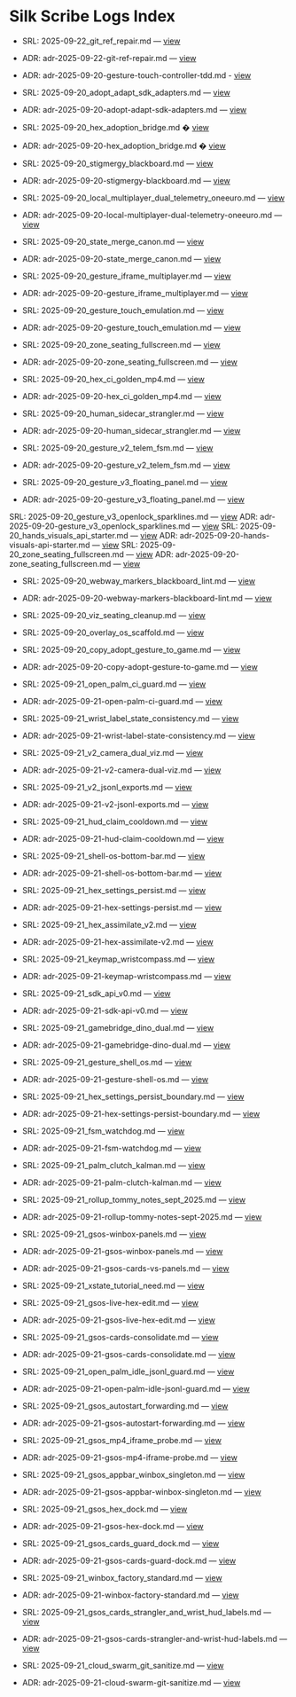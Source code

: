 # Silk Scribe Logs Index

- SRL: 2025-09-22_git_ref_repair.md — [view](./srl/2025-09-22_git_ref_repair.md)
- ADR: adr-2025-09-22-git-ref-repair.md — [view](./adr/adr-2025-09-22-git-ref-repair.md)

- ADR: adr-2025-09-20-gesture-touch-controller-tdd.md - [view](./adr/adr-2025-09-20-gesture-touch-controller-tdd.md)

- SRL: 2025-09-20_adopt_adapt_sdk_adapters.md — [view](./srl/2025-09-20_adopt_adapt_sdk_adapters.md)
- ADR: adr-2025-09-20-adopt-adapt-sdk-adapters.md — [view](./adr/adr-2025-09-20-adopt-adapt-sdk-adapters.md)
- SRL: 2025-09-20_hex_adoption_bridge.md � [view](./srl/2025-09-20_hex_adoption_bridge.md)
- ADR: adr-2025-09-20-hex_adoption_bridge.md � [view](./adr/adr-2025-09-20-hex_adoption_bridge.md)
- SRL: 2025-09-20_stigmergy_blackboard.md — [view](./srl/2025-09-20_stigmergy_blackboard.md)
- ADR: adr-2025-09-20-stigmergy-blackboard.md — [view](./adr/adr-2025-09-20-stigmergy-blackboard.md)
- SRL: 2025-09-20_local_multiplayer_dual_telemetry_oneeuro.md — [view](./srl/2025-09-20_local_multiplayer_dual_telemetry_oneeuro.md)
- ADR: adr-2025-09-20-local-multiplayer-dual-telemetry-oneeuro.md — [view](./adr/adr-2025-09-20-local-multiplayer-dual-telemetry-oneeuro.md)
- SRL: 2025-09-20_state_merge_canon.md — [view](./srl/2025-09-20_state_merge_canon.md)
- ADR: adr-2025-09-20-state_merge_canon.md — [view](./adr/adr-2025-09-20-state_merge_canon.md)
- SRL: 2025-09-20_gesture_iframe_multiplayer.md — [view](./srl/2025-09-20_gesture_iframe_multiplayer.md)
- ADR: adr-2025-09-20-gesture_iframe_multiplayer.md — [view](./adr/adr-2025-09-20-gesture_iframe_multiplayer.md)
- SRL: 2025-09-20_gesture_touch_emulation.md — [view](./srl/2025-09-20_gesture_touch_emulation.md)
- ADR: adr-2025-09-20-gesture_touch_emulation.md — [view](./adr/adr-2025-09-20-gesture_touch_emulation.md)
- SRL: 2025-09-20_zone_seating_fullscreen.md — [view](./srl/2025-09-20_zone_seating_fullscreen.md)
- ADR: adr-2025-09-20-zone_seating_fullscreen.md — [view](./adr/adr-2025-09-20-zone_seating_fullscreen.md)
- SRL: 2025-09-20_hex_ci_golden_mp4.md — [view](./srl/2025-09-20_hex_ci_golden_mp4.md)
- ADR: adr-2025-09-20-hex_ci_golden_mp4.md — [view](./adr/adr-2025-09-20-hex_ci_golden_mp4.md)
- SRL: 2025-09-20_human_sidecar_strangler.md — [view](./srl/2025-09-20_human_sidecar_strangler.md)
- ADR: adr-2025-09-20-human_sidecar_strangler.md — [view](./adr/adr-2025-09-20-human_sidecar_strangler.md)
- SRL: 2025-09-20_gesture_v2_telem_fsm.md — [view](./srl/2025-09-20_gesture_v2_telem_fsm.md)
- ADR: adr-2025-09-20-gesture_v2_telem_fsm.md — [view](./adr/adr-2025-09-20-gesture_v2_telem_fsm.md)
- SRL: 2025-09-20_gesture_v3_floating_panel.md — [view](./srl/2025-09-20_gesture_v3_floating_panel.md)
- ADR: adr-2025-09-20-gesture_v3_floating_panel.md — [view](./adr/adr-2025-09-20-gesture_v3_floating_panel.md)

 SRL: 2025-09-20_gesture_v3_openlock_sparklines.md — [view](./srl/2025-09-20_gesture_v3_openlock_sparklines.md)
 ADR: adr-2025-09-20-gesture_v3_openlock_sparklines.md — [view](./adr/adr-2025-09-20-gesture_v3_openlock_sparklines.md)
 SRL: 2025-09-20_hands_visuals_api_starter.md — [view](./srl/2025-09-20_hands_visuals_api_starter.md)
 ADR: adr-2025-09-20-hands-visuals-api-starter.md — [view](./adr/adr-2025-09-20-hands-visuals-api-starter.md)
 SRL: 2025-09-20_zone_seating_fullscreen.md — [view](./srl/2025-09-20_zone_seating_fullscreen.md)
 ADR: adr-2025-09-20-zone_seating_fullscreen.md — [view](./adr/adr-2025-09-20-zone_seating_fullscreen.md)

- SRL: 2025-09-20_webway_markers_blackboard_lint.md — [view](./srl/2025-09-20_webway_markers_blackboard_lint.md)
- ADR: adr-2025-09-20-webway-markers-blackboard-lint.md — [view](./adr/adr-2025-09-20-webway-markers-blackboard-lint.md)

- SRL: 2025-09-20_viz_seating_cleanup.md — [view](./srl/2025-09-20_viz_seating_cleanup.md)

- SRL: 2025-09-20_overlay_os_scaffold.md — [view](./srl/2025-09-20_overlay_os_scaffold.md)



- SRL: 2025-09-20_copy_adopt_gesture_to_game.md — [view](./srl/2025-09-20_copy_adopt_gesture_to_game.md)
- ADR: adr-2025-09-20-copy-adopt-gesture-to-game.md — [view](./adr/adr-2025-09-20-copy-adopt-gesture-to-game.md)


- SRL: 2025-09-21_open_palm_ci_guard.md — [view](./srl/2025-09-21_open_palm_ci_guard.md)
- ADR: adr-2025-09-21-open-palm-ci-guard.md — [view](./adr/adr-2025-09-21-open-palm-ci-guard.md)

- SRL: 2025-09-21_wrist_label_state_consistency.md — [view](./srl/2025-09-21_wrist_label_state_consistency.md)
- ADR: adr-2025-09-21-wrist-label-state-consistency.md — [view](./adr/adr-2025-09-21-wrist-label-state-consistency.md)


- SRL: 2025-09-21_v2_camera_dual_viz.md — [view](./srl/2025-09-21_v2_camera_dual_viz.md)
- ADR: adr-2025-09-21-v2-camera-dual-viz.md — [view](./adr/adr-2025-09-21-v2-camera-dual-viz.md)

- SRL: 2025-09-21_v2_jsonl_exports.md — [view](./srl/2025-09-21_v2_jsonl_exports.md)
- ADR: adr-2025-09-21-v2-jsonl-exports.md — [view](./adr/adr-2025-09-21-v2-jsonl-exports.md)

- SRL: 2025-09-21_hud_claim_cooldown.md — [view](./srl/2025-09-21_hud_claim_cooldown.md)
- ADR: adr-2025-09-21-hud-claim-cooldown.md — [view](./adr/adr-2025-09-21-hud-claim-cooldown.md)


- SRL: 2025-09-21_shell-os-bottom-bar.md — [view](./srl/2025-09-21_shell-os-bottom-bar.md)
- ADR: adr-2025-09-21-shell-os-bottom-bar.md — [view](./adr/adr-2025-09-21-shell-os-bottom-bar.md)

- SRL: 2025-09-21_hex_settings_persist.md — [view](./srl/2025-09-21_hex_settings_persist.md)
- ADR: adr-2025-09-21-hex-settings-persist.md — [view](./adr/adr-2025-09-21-hex-settings-persist.md)

- SRL: 2025-09-21_hex_assimilate_v2.md — [view](./srl/2025-09-21_hex_assimilate_v2.md)
- ADR: adr-2025-09-21-hex-assimilate-v2.md — [view](./adr/adr-2025-09-21-hex-assimilate-v2.md)

- SRL: 2025-09-21_keymap_wristcompass.md — [view](./srl/2025-09-21_keymap_wristcompass.md)
- ADR: adr-2025-09-21-keymap-wristcompass.md — [view](./adr/adr-2025-09-21-keymap-wristcompass.md)

- SRL: 2025-09-21_sdk_api_v0.md — [view](./srl/2025-09-21_sdk_api_v0.md)
- ADR: adr-2025-09-21-sdk-api-v0.md — [view](./adr/adr-2025-09-21-sdk-api-v0.md)

- SRL: 2025-09-21_gamebridge_dino_dual.md — [view](./srl/2025-09-21_gamebridge_dino_dual.md)
- ADR: adr-2025-09-21-gamebridge-dino-dual.md — [view](./adr/adr-2025-09-21-gamebridge-dino-dual.md)


- SRL: 2025-09-21_gesture_shell_os.md — [view](./srl/2025-09-21_gesture_shell_os.md)
- ADR: adr-2025-09-21-gesture-shell-os.md — [view](./adr/adr-2025-09-21-gesture-shell-os.md)


- SRL: 2025-09-21_hex_settings_persist_boundary.md — [view](./srl/2025-09-21_hex_settings_persist_boundary.md)
- ADR: adr-2025-09-21-hex-settings-persist-boundary.md — [view](./adr/adr-2025-09-21-hex-settings-persist-boundary.md)


- SRL: 2025-09-21_fsm_watchdog.md — [view](./srl/2025-09-21_fsm_watchdog.md)
- ADR: adr-2025-09-21-fsm-watchdog.md — [view](./adr/adr-2025-09-21-fsm-watchdog.md)


- SRL: 2025-09-21_palm_clutch_kalman.md — [view](./srl/2025-09-21_palm_clutch_kalman.md)
- ADR: adr-2025-09-21-palm-clutch-kalman.md — [view](./adr/adr-2025-09-21-palm-clutch-kalman.md)

- SRL: 2025-09-21_rollup_tommy_notes_sept_2025.md — [view](./srl/2025-09-21_rollup_tommy_notes_sept_2025.md)
- ADR: adr-2025-09-21-rollup-tommy-notes-sept-2025.md — [view](./adr/adr-2025-09-21-rollup-tommy-notes-sept-2025.md)

- SRL: 2025-09-21_gsos-winbox-panels.md — [view](./srl/2025-09-21_gsos-winbox-panels.md)
- ADR: adr-2025-09-21-gsos-winbox-panels.md — [view](./adr/adr-2025-09-21-gsos-winbox-panels.md)

- ADR: adr-2025-09-21-gsos-cards-vs-panels.md — [view](./adr/adr-2025-09-21-gsos-cards-vs-panels.md)
- SRL: 2025-09-21_xstate_tutorial_need.md — [view](./srl/2025-09-21_xstate_tutorial_need.md)

- SRL: 2025-09-21_gsos-live-hex-edit.md — [view](./srl/2025-09-21_gsos-live-hex-edit.md)
- ADR: adr-2025-09-21-gsos-live-hex-edit.md — [view](./adr/adr-2025-09-21-gsos-live-hex-edit.md)

- SRL: 2025-09-21_gsos-cards-consolidate.md — [view](./srl/2025-09-21_gsos-cards-consolidate.md)
- ADR: adr-2025-09-21-gsos-cards-consolidate.md — [view](./adr/adr-2025-09-21-gsos-cards-consolidate.md)

- SRL: 2025-09-21_open_palm_idle_jsonl_guard.md — [view](./srl/2025-09-21_open_palm_idle_jsonl_guard.md)
- ADR: adr-2025-09-21-open-palm-idle-jsonl-guard.md — [view](./adr/adr-2025-09-21-open-palm-idle-jsonl-guard.md)

- SRL: 2025-09-21_gsos_autostart_forwarding.md — [view](./srl/2025-09-21_gsos_autostart_forwarding.md)
- ADR: adr-2025-09-21-gsos-autostart-forwarding.md — [view](./adr/adr-2025-09-21-gsos-autostart-forwarding.md)

- SRL: 2025-09-21_gsos_mp4_iframe_probe.md — [view](./srl/2025-09-21_gsos_mp4_iframe_probe.md)
- ADR: adr-2025-09-21-gsos-mp4-iframe-probe.md — [view](./adr/adr-2025-09-21-gsos-mp4-iframe-probe.md)


- SRL: 2025-09-21_gsos_appbar_winbox_singleton.md — [view](./srl/2025-09-21_gsos_appbar_winbox_singleton.md)
- ADR: adr-2025-09-21-gsos-appbar-winbox-singleton.md — [view](./adr/adr-2025-09-21-gsos-appbar-winbox-singleton.md)

- SRL: 2025-09-21_gsos_hex_dock.md — [view](./srl/2025-09-21_gsos_hex_dock.md)
- ADR: adr-2025-09-21-gsos-hex-dock.md — [view](./adr/adr-2025-09-21-gsos-hex-dock.md)

- SRL: 2025-09-21_gsos_cards_guard_dock.md — [view](./srl/2025-09-21_gsos_cards_guard_dock.md)
- ADR: adr-2025-09-21-gsos-cards-guard-dock.md — [view](./adr/adr-2025-09-21-gsos-cards-guard-dock.md)

- SRL: 2025-09-21_winbox_factory_standard.md — [view](./srl/2025-09-21_winbox_factory_standard.md)
- ADR: adr-2025-09-21-winbox-factory-standard.md — [view](./adr/adr-2025-09-21-winbox-factory-standard.md)

- SRL: 2025-09-21_gsos_cards_strangler_and_wrist_hud_labels.md — [view](./srl/2025-09-21_gsos_cards_strangler_and_wrist_hud_labels.md)
- ADR: adr-2025-09-21-gsos-cards-strangler-and-wrist-hud-labels.md — [view](./adr/adr-2025-09-21-gsos-cards-strangler-and-wrist-hud-labels.md)


- SRL: 2025-09-21_cloud_swarm_git_sanitize.md — [view](./srl/2025-09-21_cloud_swarm_git_sanitize.md)
- ADR: adr-2025-09-21-cloud-swarm-git-sanitize.md — [view](./adr/adr-2025-09-21-cloud-swarm-git-sanitize.md)


